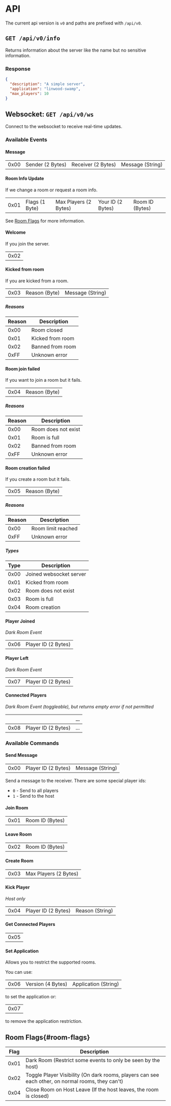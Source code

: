 # API

The current api version is `v0` and paths are prefixed with `/api/v0`.

## `GET /api/v0/info`

Returns information about the server like the name but no sensitive information.

### Response

```json
{
  "description": "A simple server",
  "application": "linwood-swamp",
  "max_players": 10
}
```

## Websocket: `GET /api/v0/ws`

Connect to the websocket to receive real-time updates.

### Available Events

#### Message

|      |                  |                    |                  |
| ---- | ---------------- | ------------------ | ---------------- |
| 0x00 | Sender (2 Bytes) | Receiver (2 Bytes) | Message (String) |

#### Room Info Update

If we change a room or request a room info.

|      |                |                       |                   |                 |
| ---- | -------------- | --------------------- | ----------------- | --------------- |
| 0x01 | Flags (1 Byte) | Max Players (2 Bytes) | Your ID (2 Bytes) | Room ID (Bytes) |

See [Room Flags](#room-flags) for more information.

#### Welcome

If you join the server.

|      |
| ---- |
| 0x02 |

#### Kicked from room

If you are kicked from a room.

|      |               |                  |
| ---- | ------------- | ---------------- |
| 0x03 | Reason (Byte) | Message (String) |

##### Reasons

| Reason | Description      |
| ------ | ---------------- |
| 0x00   | Room closed      |
| 0x01   | Kicked from room |
| 0x02   | Banned from room |
| 0xFF   | Unknown error    |

#### Room join failed

If you want to join a room but it fails.

|      |               |
| ---- | ------------- |
| 0x04 | Reason (Byte) |

##### Reasons

| Reason | Description         |
| ------ | ------------------- |
| 0x00   | Room does not exist |
| 0x01   | Room is full        |
| 0x02   | Banned from room    |
| 0xFF   | Unknown error       |

#### Room creation failed

If you create a room but it fails.

|      |               |
| ---- | ------------- |
| 0x05 | Reason (Byte) |

##### Reasons

| Reason | Description        |
| ------ | ------------------ |
| 0x00   | Room limit reached |
| 0xFF   | Unknown error      |

##### Types

| Type | Description             |
| ---- | ----------------------- |
| 0x00 | Joined websocket server |
| 0x01 | Kicked from room        |
| 0x02 | Room does not exist     |
| 0x03 | Room is full            |
| 0x04 | Room creation           |

#### Player Joined

*Dark Room Event*

|      |                     |
| ---- | ------------------- |
| 0x06 | Player ID (2 Bytes) |

#### Player Left

*Dark Room Event*

|      |                     |
| ---- | ------------------- |
| 0x07 | Player ID (2 Bytes) |

#### Connected Players

*Dark Room Event (toggleable), but returns empty error if not permitted*

|      |                     | ... |
| ---- | ------------------- | --- |
| 0x08 | Player ID (2 Bytes) | ... |

### Available Commands

#### Send Message

|      |                     |                  |
| ---- | ------------------- | ---------------- |
| 0x00 | Player ID (2 Bytes) | Message (String) |

Send a message to the receiver.
There are some special player ids:

- `0` - Send to all players
- `1` - Send to the host

#### Join Room

|      |                 |
| ---- | --------------- |
| 0x01 | Room ID (Bytes) |

#### Leave Room

|      |                 |
| ---- | --------------- |
| 0x02 | Room ID (Bytes) |

#### Create Room

|      |                       |
| ---- | --------------------- |
| 0x03 | Max Players (2 Bytes) |

#### Kick Player

*Host only*

|      |                     |                 |
| ---- | ------------------- | --------------- |
| 0x04 | Player ID (2 Bytes) | Reason (String) |

#### Get Connected Players

|      |
| ---- |
| 0x05 |

#### Set Application

Allows you to restrict the supported rooms.

You can use:

|      |                   |                      |
| ---- | ----------------- | -------------------- |
| 0x06 | Version (4 Bytes) | Application (String) |

to set the application or:

|      |
| ---- |
| 0x07 |

to remove the application restriction.

## Room Flags{#room-flags}

| Flag | Description                                                                                       |
| ---- | ------------------------------------------------------------------------------------------------- |
| 0x01 | Dark Room (Restrict some events to only be seen by the host)                                      |
| 0x02 | Toggle Player Visibility (On dark rooms, players can see each other, on normal rooms, they can't) |
| 0x04 | Close Room on Host Leave (If the host leaves, the room is closed)                                 |
